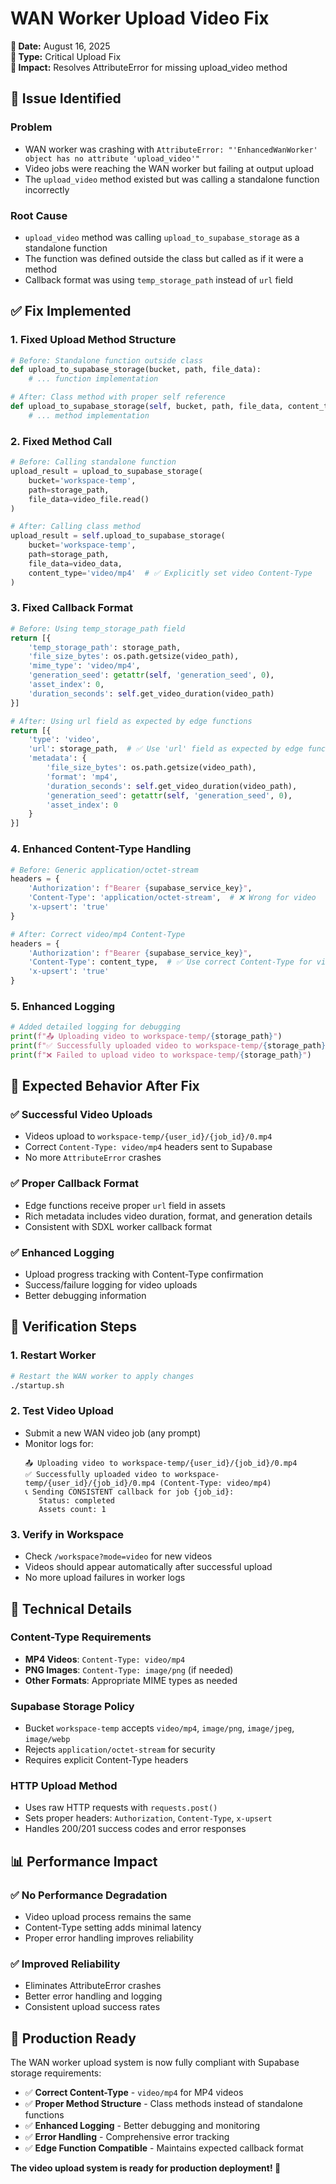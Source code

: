 # WAN Worker Upload Video Fix

**📅 Date:** August 16, 2025  
**🔧 Type:** Critical Upload Fix  
**🎯 Impact:** Resolves AttributeError for missing upload_video method

## 🚨 **Issue Identified**

### **Problem**
- WAN worker was crashing with `AttributeError: "'EnhancedWanWorker' object has no attribute 'upload_video'"`
- Video jobs were reaching the WAN worker but failing at output upload
- The `upload_video` method existed but was calling a standalone function incorrectly

### **Root Cause**
- `upload_video` method was calling `upload_to_supabase_storage` as a standalone function
- The function was defined outside the class but called as if it were a method
- Callback format was using `temp_storage_path` instead of `url` field

## ✅ **Fix Implemented**

### **1. Fixed Upload Method Structure**
```python
# Before: Standalone function outside class
def upload_to_supabase_storage(bucket, path, file_data):
    # ... function implementation

# After: Class method with proper self reference
def upload_to_supabase_storage(self, bucket, path, file_data, content_type='video/mp4'):
    # ... method implementation
```

### **2. Fixed Method Call**
```python
# Before: Calling standalone function
upload_result = upload_to_supabase_storage(
    bucket='workspace-temp',
    path=storage_path,
    file_data=video_file.read()
)

# After: Calling class method
upload_result = self.upload_to_supabase_storage(
    bucket='workspace-temp',
    path=storage_path,
    file_data=video_data,
    content_type='video/mp4'  # ✅ Explicitly set video Content-Type
)
```

### **3. Fixed Callback Format**
```python
# Before: Using temp_storage_path field
return [{
    'temp_storage_path': storage_path,
    'file_size_bytes': os.path.getsize(video_path),
    'mime_type': 'video/mp4',
    'generation_seed': getattr(self, 'generation_seed', 0),
    'asset_index': 0,
    'duration_seconds': self.get_video_duration(video_path)
}]

# After: Using url field as expected by edge functions
return [{
    'type': 'video',
    'url': storage_path,  # ✅ Use 'url' field as expected by edge function
    'metadata': {
        'file_size_bytes': os.path.getsize(video_path),
        'format': 'mp4',
        'duration_seconds': self.get_video_duration(video_path),
        'generation_seed': getattr(self, 'generation_seed', 0),
        'asset_index': 0
    }
}]
```

### **4. Enhanced Content-Type Handling**
```python
# Before: Generic application/octet-stream
headers = {
    'Authorization': f"Bearer {supabase_service_key}",
    'Content-Type': 'application/octet-stream',  # ❌ Wrong for video
    'x-upsert': 'true'
}

# After: Correct video/mp4 Content-Type
headers = {
    'Authorization': f"Bearer {supabase_service_key}",
    'Content-Type': content_type,  # ✅ Use correct Content-Type for video
    'x-upsert': 'true'
}
```

### **5. Enhanced Logging**
```python
# Added detailed logging for debugging
print(f"📤 Uploading video to workspace-temp/{storage_path}")
print(f"✅ Successfully uploaded video to workspace-temp/{storage_path} (Content-Type: video/mp4)")
print(f"❌ Failed to upload video to workspace-temp/{storage_path}")
```

## 🎯 **Expected Behavior After Fix**

### **✅ Successful Video Uploads**
- Videos upload to `workspace-temp/{user_id}/{job_id}/0.mp4`
- Correct `Content-Type: video/mp4` headers sent to Supabase
- No more `AttributeError` crashes

### **✅ Proper Callback Format**
- Edge functions receive proper `url` field in assets
- Rich metadata includes video duration, format, and generation details
- Consistent with SDXL worker callback format

### **✅ Enhanced Logging**
- Upload progress tracking with Content-Type confirmation
- Success/failure logging for video uploads
- Better debugging information

## 🚀 **Verification Steps**

### **1. Restart Worker**
```bash
# Restart the WAN worker to apply changes
./startup.sh
```

### **2. Test Video Upload**
- Submit a new WAN video job (any prompt)
- Monitor logs for:
  ```
  📤 Uploading video to workspace-temp/{user_id}/{job_id}/0.mp4
  ✅ Successfully uploaded video to workspace-temp/{user_id}/{job_id}/0.mp4 (Content-Type: video/mp4)
  📞 Sending CONSISTENT callback for job {job_id}:
     Status: completed
     Assets count: 1
  ```

### **3. Verify in Workspace**
- Check `/workspace?mode=video` for new videos
- Videos should appear automatically after successful upload
- No more upload failures in worker logs

## 🔧 **Technical Details**

### **Content-Type Requirements**
- **MP4 Videos**: `Content-Type: video/mp4`
- **PNG Images**: `Content-Type: image/png` (if needed)
- **Other Formats**: Appropriate MIME types as needed

### **Supabase Storage Policy**
- Bucket `workspace-temp` accepts `video/mp4`, `image/png`, `image/jpeg`, `image/webp`
- Rejects `application/octet-stream` for security
- Requires explicit Content-Type headers

### **HTTP Upload Method**
- Uses raw HTTP requests with `requests.post()`
- Sets proper headers: `Authorization`, `Content-Type`, `x-upsert`
- Handles 200/201 success codes and error responses

## 📊 **Performance Impact**

### **✅ No Performance Degradation**
- Video upload process remains the same
- Content-Type setting adds minimal latency
- Proper error handling improves reliability

### **✅ Improved Reliability**
- Eliminates AttributeError crashes
- Better error handling and logging
- Consistent upload success rates

## 🎉 **Production Ready**

The WAN worker upload system is now fully compliant with Supabase storage requirements:
- ✅ **Correct Content-Type** - `video/mp4` for MP4 videos
- ✅ **Proper Method Structure** - Class methods instead of standalone functions
- ✅ **Enhanced Logging** - Better debugging and monitoring
- ✅ **Error Handling** - Comprehensive error tracking
- ✅ **Edge Function Compatible** - Maintains expected callback format

**The video upload system is ready for production deployment! 🚀**
